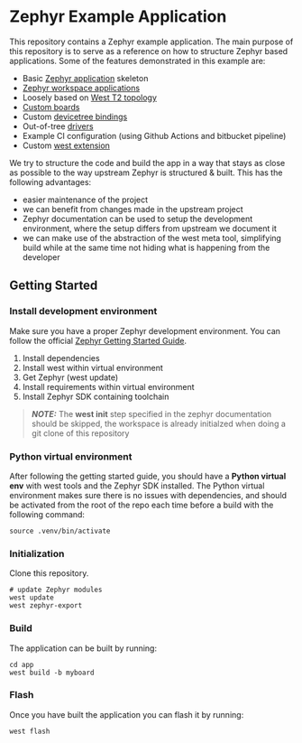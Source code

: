 # Zephyr Example Application

This repository contains a Zephyr example application. The main purpose of this
repository is to serve as a reference on how to structure Zephyr based
applications. Some of the features demonstrated in this example are:

- Basic [Zephyr application][app_dev] skeleton
- [Zephyr workspace applications][workspace_app]
- Loosely based on [West T2 topology][west_t2]
- [Custom boards][board_porting]
- Custom [devicetree bindings][bindings]
- Out-of-tree [drivers][drivers]
- Example CI configuration (using Github Actions and bitbucket pipeline)
- Custom [west extension][west_ext]

[app_dev]: https://docs.zephyrproject.org/latest/develop/application/index.html
[workspace_app]: https://docs.zephyrproject.org/latest/develop/application/index.html#zephyr-workspace-app
[west_t2]: https://docs.zephyrproject.org/latest/develop/west/workspaces.html#west-t2
[board_porting]: https://docs.zephyrproject.org/latest/guides/porting/board_porting.html
[bindings]: https://docs.zephyrproject.org/latest/guides/dts/bindings.html
[drivers]: https://docs.zephyrproject.org/latest/reference/drivers/index.html
[zephyr]: https://github.com/zephyrproject-rtos/zephyr
[west_ext]: https://docs.zephyrproject.org/latest/develop/west/extensions.html

We try to structure the code and build the app in a way that stays as
close as possible to the way upstream Zephyr is structured & built. This
has the following advantages:

- easier maintenance of the project
- we can benefit from changes made in the upstream project
- Zephyr documentation can be used to setup the development environment,
  where the setup differs from upstream we document it
- we can make use of the abstraction of the west meta tool, simplifying
  build while at the same time not hiding what is happening from the
  developer
## Getting Started

### Install development environment

Make sure you have a proper Zephyr development environment. You can follow the official
[Zephyr Getting Started Guide](https://docs.zephyrproject.org/latest/getting_started/index.html).

1. Install dependencies
2. Install west within virtual environment
3. Get Zephyr (west update)
4. Install requirements within virtual environment
5. Install Zephyr SDK containing toolchain

> **_NOTE:_**  The **west init** step specified in the zephyr documentation should be skipped,
               the workspace is already initialzed when doing a git clone of this repository

### Python virtual environment

After following the getting started guide, you should have a **Python virtual env** with west tools
and the Zephyr SDK installed. The Python virtual environment makes sure there is no issues with
dependencies, and should be activated from the root of the repo each time before a build with
the following command:

```
source .venv/bin/activate
```

### Initialization

Clone this repository.

```shell
# update Zephyr modules
west update
west zephyr-export
```

### Build

The application can be built by running:

```shell
cd app
west build -b myboard
```

### Flash

Once you have built the application you can flash it by running:

```shell
west flash
```

